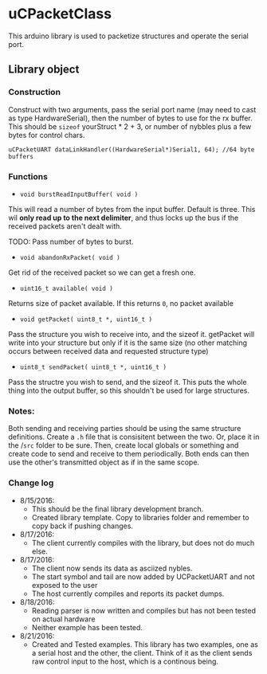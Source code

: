 # uCPacketClass

This arduino library is used to packetize structures and operate the serial port.

## Library object

### Construction
Construct with two arguments, pass the serial port name (may need to cast as type HardwareSerial), then the number of bytes to use for the rx buffer.  This should be `sizeof` yourStruct * 2 + 3, or number of nybbles plus a few bytes for control chars.

`uCPacketUART dataLinkHandler((HardwareSerial*)Serial1, 64); //64 byte buffers`

### Functions

* `void burstReadInputBuffer( void )`

This will read a number of bytes from the input buffer.  Default is three.  This wil **only read up to the next delimiter**, and thus locks up the bus if the received packets aren't dealt with.

TODO:  Pass number of bytes to burst.

* `void abandonRxPacket( void )`

Get rid of the received packet so we can get a fresh one.

* `uint16_t available( void )`

Returns size of packet available.  If this returns `0`, no packet available

* `void getPacket( uint8_t *, uint16_t )`

Pass the structure you wish to receive into, and the sizeof it.  getPacket will write into your structure but only if it is the same size (no other matching occurs between received data and requested structure type) 

* `uint8_t sendPacket( uint8_t *, uint16_t )`

Pass the structre you wish to send, and the sizeof it.  This puts the whole thing into the output buffer, so this shouldn't be used for large structures.

### Notes:

Both sending and receiving parties should be using the same structure definitions.  Create a `.h` file that is consisitent between the two.  Or, place it in the /`src` folder to be sure.  Then, create local globals or something and create code to send and receive to them periodically.  Both ends can then use the other's transmitted object as if in the same scope.

### Change log
* 8/15/2016:
  * This should be the final library development branch.
  * Created library template.  Copy to libraries folder and remember to copy back if pushing changes.
* 8/17/2016:
  * The client currently compiles with the library, but does not do much else.
* 8/17/2016:
  * The client now sends its data as asciized nybles.
  * The start symbol and tail are now added by UCPacketUART and not exposed to the user
  * The host currently compiles and reports its packet dumps.
* 8/18/2016:
  * Reading parser is now written and compiles but has not been tested on actual hardware
  * Neither example has been tested.
* 8/21/2016:
  * Created and Tested examples.  This library has two examples, one as a serial host and the other, the client.  Think of it as the client sends raw control input to the host, which is a continous being.

